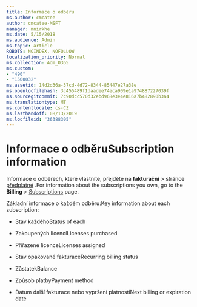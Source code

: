```yaml
---
title: Informace o odběru
ms.author: cmcatee
author: cmcatee-MSFT
manager: mnirkhe
ms.date: 5/15/2018
ms.audience: Admin
ms.topic: article
ROBOTS: NOINDEX, NOFOLLOW
localization_priority: Normal
ms.collection: Adm_O365
ms.custom:
- "490"
- "1500032"
ms.assetid: 14d2d36a-37cd-4d72-8344-85447e27a38e
ms.openlocfilehash: 3c455489f1daadee74eca909e1a974887227039f
ms.sourcegitcommit: 7c90dcc570d32ebd968e3e4e816a7b482890b3a4
ms.translationtype: MT
ms.contentlocale: cs-CZ
ms.lasthandoff: 08/13/2019
ms.locfileid: "36388305"
---
```

# <a name="subscription-information"></a><span data-ttu-id="d4c86-102">Informace o odběru</span><span class="sxs-lookup"><span data-stu-id="d4c86-102">Subscription information</span></span>

<span data-ttu-id="d4c86-103">Informace o odběrech, které vlastníte, přejděte na **fakturační** \> stránce [předplatné](https://go.microsoft.com/fwlink/p/?linkid=842054) .</span><span class="sxs-lookup"><span data-stu-id="d4c86-103">For information about the subscriptions you own, go to the **Billing** \> [Subscriptions](https://go.microsoft.com/fwlink/p/?linkid=842054) page.</span></span>
  
<span data-ttu-id="d4c86-104">Základní informace o každém odběru:</span><span class="sxs-lookup"><span data-stu-id="d4c86-104">Key information about each subscription:</span></span>
  
- <span data-ttu-id="d4c86-105">Stav každého</span><span class="sxs-lookup"><span data-stu-id="d4c86-105">Status of each</span></span>

- <span data-ttu-id="d4c86-106">Zakoupených licencí</span><span class="sxs-lookup"><span data-stu-id="d4c86-106">Licenses purchased</span></span>

- <span data-ttu-id="d4c86-107">Přiřazené licence</span><span class="sxs-lookup"><span data-stu-id="d4c86-107">Licenses assigned</span></span>

- <span data-ttu-id="d4c86-108">Stav opakované fakturace</span><span class="sxs-lookup"><span data-stu-id="d4c86-108">Recurring billing status</span></span>

- <span data-ttu-id="d4c86-109">Zůstatek</span><span class="sxs-lookup"><span data-stu-id="d4c86-109">Balance</span></span>

- <span data-ttu-id="d4c86-110">Způsob platby</span><span class="sxs-lookup"><span data-stu-id="d4c86-110">Payment method</span></span>

- <span data-ttu-id="d4c86-111">Datum další fakturace nebo vypršení platnosti</span><span class="sxs-lookup"><span data-stu-id="d4c86-111">Next billing or expiration date</span></span>